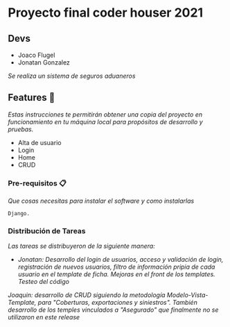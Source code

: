 # Proyecto final coder houser 2021
## Devs
- Joaco Flugel
- Jonatan Gonzalez

_Se realiza un sistema de seguros aduaneros_

## Features 🚀

_Estas instrucciones te permitirán obtener una copia del proyecto en funcionamiento en tu máquina local para propósitos de desarrollo y pruebas._

- Alta de usuario
- Login
- Home 
- CRUD

### Pre-requisitos 📋

_Que cosas necesitas para instalar el software y como instalarlas_

```
Django.
```
### Distribución de Tareas 


_Las tareas se distribuyeron de la siguiente manera:_

- _Jonatan: Desarrollo del login de usuarios, acceso y validación de login, registración de nuevos usuarios, filtro de información pripia de cada usuario en el template de ficha. Mejoras en el front de los templates. Testeo del código_

_Joaquin: desarrollo de CRUD siguiendo la metodología Modelo-Vista-Template, para "Coberturas, exportaciones y siniestros". También desarrollo de los temples vinculados a "Asegurado" que finalmente no se utilizaron en este release_

